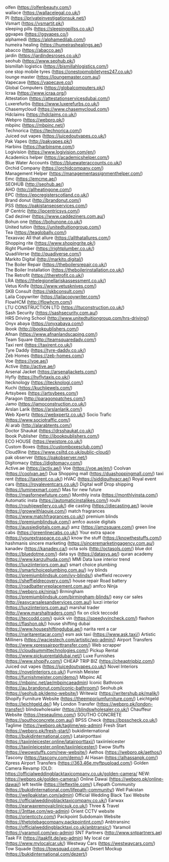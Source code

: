 olfen (https://olfenbeauty.com/)                                                                   
wallace (https://wallacelegal.co.uk/)                                                 
PI (https://privateinvestigationsuk.net/)                                                 
Vsmart (https://vsmartit.pk/)                                                 
sleeping pills (https://sleepingpillss.co.uk/)                                                 
ggvapes (https://ggvapes.co/)                                                 
alphamedi (https://alphamedilab.com/)                                                 
humeira healing (https://humeirashealings.ae/)                                                 
abacco (https://abacco.ae/)                                                 
jardin (https://jardindesroses.co.uk/)                                                 
seohub (https://www.seohub.pk/)                                                 
bismillah logistics (https://bismillahlogistics.com/)                                                 
one stop mobile tyres (https://onestopmobiletyres247.co.uk/)                                                 
lounge master (https://loungemaster.com.au/)                                                 
Vapecave (https://vapecave.co/)                                                 
Global Computers (https://globalcomputers.pk/)                                                 
Icraa (https://www.icraa.org/)                                                 
Attestation (https://attestationservicesdubai.com/)                                                 
Luxerefurbs (https://www.luxerefurbs.co.uk/)                                                 
Chasemycloud (https://www.chasemycloud.com/)                                                 
Hdclaims (https://hdclaims.co.uk/)                                                 
Webpro (https://webpro.pk/)                                                 
mbpinc (https://mbpinc.net/)                                                 
Technorica (https://technorica.com/)                                                 
Juiced out vapes (https://juicedoutvapes.co.uk/)                                                 
Pak Vapes (http://pakvapes.pk/)                                                 
Harbins (https://harbinsme.com/)                                                 
Logivision (https://www.logivision.com/en/)                                                 
Academics helper (https://academicshelper.com/)                                                 
Blue Water Accounts (https://bluewateraccounts.co.uk/)                                                 
Orchid Company (https://orchidcompany.com/)                                                 
Management Helper (https://managementassignmenthelper.com/)                                                 
Emc (https://emcme.ae/)                                                 
SEOHUB (http://seohub.ae/)                                                 
AHO (http://allheatingone.com/)                                                 
EPC (https://epcregisterscotland.co.uk/)                                                 
Brand donut (http://brandonut.com/)                                                 
PSS (https://pakistanseoservices.com/)                                                 
IP Centric (http://ipcentricsys.com/)                                                 
Cad deziner (https://www.caddeziners.com.au/)                                                 
Bohun one (https://bohunone.co.uk/)                                                 
United tution (https://unitedtuitiongroup.com/)                                                 
Tea (https://teaglobally.com/)                                                 
Texasvac
All that allure (https://allthatallures.com/)                                                 
Shopping rite (https://www.shopingrite.pk/)                                                 
Right Plumber (https://rightplumber.co.uk/)                                                 
QuadiVerse (http://quadiverse.com/)                                                 
Markito Digital (http://markito.digital/)                                                 
The Boiler Repair (https://theboilersrepair.co.uk/)                                                 
The Boiler Installation (https://theboilerinstallation.co.uk/)                                                 
The Retrofit (https://theretrofit.co.uk/)                                                 
LRA (https://thelegionellariskassessment.co.uk/)                                                 
Vetus Knife (https://www.vetusknives.com/)                                                 
SKB Consult (https://skbconsult.com/)                                                 
Laila Copywriter (https://lailacopywriter.com/)                                                 
FlowHCM (http://flowhcm.com/)                                                 
LTU CONSTRUCTION LTD (https://ltuconstruction.co.uk/)                                                 
Sash Security (https://sashsecurity.com.au/)                                                 
HRS Driving School (http://www.unitedtuitiongroup.com/hrs-driving/)                                                 
Onyx abaya (https://onyxabaya.com/)                                                 
Ibook (http://ibookpublishers.com/)                                                 
Afnan (https://www.afnanlandscaping.com/)                                                 
Team Square (http://teamsquaredadv.com/)                                                 
Taxi rent (https://taxirent.co.uk/)                                                 
Tyre Daddy (https://tyre-daddy.co.uk/)                                                 
Zeb Homes (https://zeb-homes.com/)                                                 
Voe (https://voe.ae/)                                                 
Active (http://active.ae/)                                                 
Arsenal Jacket (https://arsenaljackets.com/)                                                 
Hyfly (https://hyflytaxis.co.uk/)                                                 
Itecknology (https://itecknologi.com/)                                                                                                  
Kuchi (https://kuchijewels.com/)                                                 
Artsybees (https://artsybees.com/)                                                 
Paragon (http://paragonpatches.com/)                                                                                                  
Jamo (https://jamoconstruction.co.uk/)                                                 
Arslan Larik (https://arslanlarik.com/)                                                                                                  
Web Xpertz (https://webxpertz.co.uk/)
Socio Trafic (https://www.sociotraffic.com/)                                                 
Al arab (http://alarabtents.com/)                                                 
Doctor Shaukat (https://drsshaukat.co.uk/)                                                 
Ibook Publisher (http://ibookpublishers.com/)                                                 
ECO HOUSE (https://ewistore.co.uk/)                                                 
Custom Boxes (https://customboxesclub.com/)                                                 
Cloud9ine (https://www.csiltd.co.uk/public-cloud/)                                                 
pak observer (https://pakobserver.net/)                                                 
Digitomacy (https://digitomacy.com/)                                                 
Active.ae (https://activ.ae/)
Voe (https://voe.ae/en/)
Coolvan (https://coolvan.ae/)
Dua Shopping mall (https://duashoppingmall.com/)
taxi rent (https://taxirent.co.uk/)
HVAC (https://siddiquihvacr.ae/)
Royal event cars (https://royaleventcars.co.uk/)
Digital wolf
Drop shipping (https://luminexmart.com/)
Mas for new future (https://masfornewfuture.com/)
Monthly insta (https://monthlyinsta.com/)
Automatic insta (https://automaticinstalikes.com/)
rouhi (https://rouhijewellery.co.uk/)
die casting (https://diecasting.ae/)
laouie (https://growwithlaouie.com/)
match fragrances (https://www.matchfragrances.co.uk/)
premium blinds (https://premiumblindsuk.com/)
amfco
aussie digitals (https://aussiedigitals.com.au/)
amz (https://amzsquare.com/)
green line cabs (https://greenlinecabs.co.uk/)
Your extra space (https://yourextraspace.co.uk/)
know the stuff (https://knowthestuffs.com/)
hashmanis
sincere marketing (https://sinceremarketingagency.com.au/)
kanadev (https://kanadev.ca/)
octa sols (http://octasols.com/)
blue dot (https://bluedotme.com/)
data sys (https://datasys.ae/)
quran academy (https://www.kanzulhuda.com/)
MMI Data
luxe interior trend (https://luxziinteriors.com.au/)
smart choice plumbing (https://smartchoiceplumbing.com.au/)
ivy blinds (https://premiumblindsuk.com/ivy-blinds/)
sheffield recovery (https://sheffieldrecovery.com/)
house repair
Road battery (https://roadbatteryreplacement.com.au/)
amfco
Ninja (https://webpro.pk/ninja/)
Brmingham (https://premiumblindsuk.com/birmingham-blinds/)
easy car sales (http://easycarsalesandservices.com.au/)
luxzi interior (https://luxziinteriors.com.au/)
marshal trader (http://www.marshaltraders.com/)
fix on click
teccodd (https://teccodd.com/)
quick vin (https://speedyvincheck.com/)
flashon (https://flashon.pk/)
house shifting dubai (https://www.houseshiftingdubai.ae/)
narita rent a car (https://naritarentacar.com/)
esm
ask taxi (https://www.ask.taxi/)
Artistic Milliners (https://waciestech.com/artistic/wp-admin/)
Airport Transfers (https://www.xpressairporttransfer.com/)
Web scrapper (https://cloudsummittechnologies.com/)
Pickup Rental (https://www.pickuprentaldubai.net/)
Luxe Furnishes (https://www.shopify.com/)
CHEAP TRIP BIZ (https://cheaptripbiz.com/)
Juiced out vapes (https://juicedoutvapes.co.uk/)
Novel Interiors (https://novelinteriors.co.uk/)
Furnish Meister (https://furnishmeister.com/demo/)
Mbpinc AE (https://mbpinc.net/ae/mbpincaeadmin)
Iconic Bathroom (https://au.brandonut.com/iconic-bathroom/)
Seohub.pk (https://seohub.pk/demo-website/)
Writewiz (https://writershub.pk/malik/)
Shopify Furniture Website (https://theemporiumfurniture.com/)
Leichtgeld (https://leichtgeld.de/)
My London Transfer (https://webpro.pk/london-transfer/)
blindswholesaler (https://blindswholesaler.co.uk/)
Chauffeur Website (https://reseaulimo.com/)
SOUTHO CONCRETE (https://southoconcrete.com.au/)
BPSS Check (https://bpsscheck.co.uk/)
Taglime (https://webpro.pk/taglime/wp-admin)
Fresh Start (https://webpro.pk/fresh-start/)
bukidinternational (https://bukidinternational.com/)
Latairporttaxi (https://taxiinleicester.online/latairporttaxi/)
taxiinleicester (https://taxiinleicester.online/taxiinleicester/)
Ewow Stuffs (https://ewowstuffs.com/new-website/)
Aethos (https://webpro.pk/aethos/)
Tascony (https://tascony.com/demo/)
Al Hasan (https://alhassanpk.com/)
Xpress Airport Transfers (https://363.46e.myftpupload.com/)
Golden Camera Revamp (OLD: https://officialweddingblacktaxicompany.co.uk/golden-camera/ NEW: https://webpro.pk/golden-camera/)
Online Dawai (https://webpro.pk/online-dawai/)
left textile (https://ileftextile.com/)
Lifepath Community (https://bukidinternational.com/lifepath-community/)
Well Pakistan (https://wellpakistan.com/admin)
Official Wedding Black Taxi Website (https://officialweddingblacktaxicompany.co.uk/)
Earwax (https://earwaxremovalclinicsuk.co.uk/)
Three & Travel (https://3nttae.com/wp-admin)
Orient CCTV website (https://orientcctv.com/)
Packpoint Subdomain Website (https://thetotebagcompany.packpointint.com/)
Anbtransinc (https://officialweddingblacktaxi.co.uk/anbtransic/)
Yaramoil (https://yaramoil.com/wp-admin)
SNT Partners (http://www.sntpartners.ae)
Taak Fit (https://taakfit.de/wp-admin)
My local car (https://www.mylocalcar.uk/)
Westway Cars (https://westwaycars.com/)
Tow Squade (https://towsquad.com.au/)
Desert Mockup (https://bukidinternational.com/dezert/)
